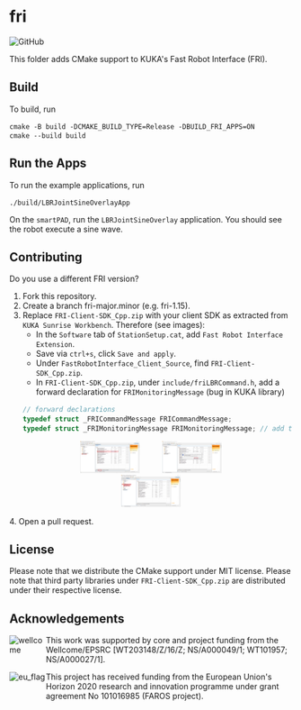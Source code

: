 # fri
![GitHub](https://img.shields.io/github/license/KCL-BMEIS/fri)

This folder adds CMake support to KUKA's Fast Robot Interface (FRI).

## Build
To build, run

```shell
cmake -B build -DCMAKE_BUILD_TYPE=Release -DBUILD_FRI_APPS=ON
cmake --build build
```

## Run the Apps
To run the example applications, run

```shell
./build/LBRJointSineOverlayApp
```

On the `smartPAD`, run the `LBRJointSineOverlay` application. You should see the robot execute a sine wave.

## Contributing
Do you use a different FRI version?

1. Fork this repository.
2. Create a branch fri-major.minor (e.g. fri-1.15).
3. Replace `FRI-Client-SDK_Cpp.zip` with your client SDK as extracted from `KUKA Sunrise Workbench`. Therefore (see images):
    * In the `Software` tab of `StationSetup.cat`, add `Fast Robot Interface Extension`.
    * Save via `ctrl+s`, click `Save and apply`.
    * Under `FastRobotInterface_Client_Source`, find `FRI-Client-SDK_Cpp.zip`.
    * In `FRI-Client-SDK_Cpp.zip`, under `include/friLBRCommand.h`, add a forward declaration for `FRIMonitoringMessage` (bug in KUKA library)
    ```cpp
    // forward declarations
    typedef struct _FRICommandMessage FRICommandMessage;
    typedef struct _FRIMonitoringMessage FRIMonitoringMessage; // add this line
    ```

  <figure>
    <p align="center"><img src="img/00_extract_fri_client_sdk.png" width="25%" height="25%" hspace="20"><img   src="img/01_extract_fri_client_sdk.png" width="25%" height="25%" hspace="20"><img src="img/02_extract_fri_client_sdk.png" width="25%" height="25%" hspace="20"></p>
    <figcaption></figcaption>
  </figure>
4. Open a pull request.

## License
Please note that we distribute the CMake support under MIT license. Please note that third party libraries under `FRI-Client-SDK_Cpp.zip` are distributed under their respective license.

## Acknowledgements
<img src="https://www.kcl.ac.uk/newimages/Wellcome-EPSRC-Centre-medical-engineering-logo.xa827df3f.JPG?f=webp" alt="wellcome" height="45" width="65" align="left">

This work was supported by core and project funding from the Wellcome/EPSRC [WT203148/Z/16/Z; NS/A000049/1; WT101957; NS/A000027/1]. 

<img src="https://upload.wikimedia.org/wikipedia/commons/thumb/b/b7/Flag_of_Europe.svg/1920px-Flag_of_Europe.svg.png" alt="eu_flag" height="45" width="65" align="left" >

This project has received funding from the European Union's Horizon 2020 research and innovation programme under grant agreement No 101016985 (FAROS project).
